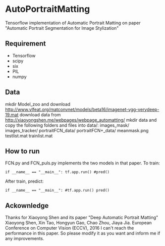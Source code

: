 # AutoPortraitMatting
Tensorflow implementation of Automatic Portrait Matting on paper "Automatic Portrait Segmentation for Image Stylization"

## Requirement

* Tensorflow
* scipy
* six
* PIL
* numpy

## Data

mkdir Model_zoo and download http://www.vlfeat.org/matconvnet/models/beta16/imagenet-vgg-verydeep-19.mat
download data from http://xiaoyongshen.me/webpages/webpage_automatting/
mkdir data and copy the following folders and files into data/:
  images_mask/
  images_tracker/
  portraitFCN_data/
  portraitFCN+_data/
  meanmask.png
  testlist.mat
  trainlist.mat

## How to run

FCN.py and FCN_puls.py implements the two models in that paper.
To train:

`
  if __name__ == "__main__":
      tf.app.run()
      #pred()
`

After train, predict:

`
  if __name__ == "__main__":
      #tf.app.run()
      pred()
`

## Ackownledge

Thanks for Xiaoyong Shen and its paper
"Deep Automatic Portrait Matting" Xiaoyong Shen, Xin Tao, Hongyun Gao, Chao Zhou, Jiaya Jia. European Conference on Computer Vision (ECCV), 2016
I can't reach the performance in this paper. So please modify it as you want and inform me if any improvements.
